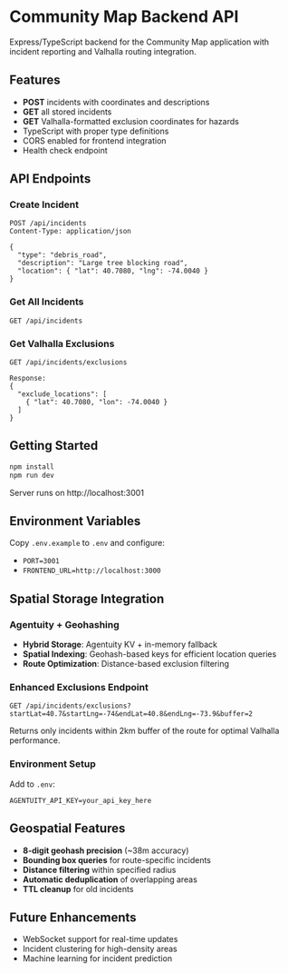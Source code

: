 # Community Map Backend API

Express/TypeScript backend for the Community Map application with incident reporting and Valhalla routing integration.

## Features

- **POST** incidents with coordinates and descriptions
- **GET** all stored incidents
- **GET** Valhalla-formatted exclusion coordinates for hazards
- TypeScript with proper type definitions
- CORS enabled for frontend integration
- Health check endpoint

## API Endpoints

### Create Incident
```http
POST /api/incidents
Content-Type: application/json

{
  "type": "debris_road",
  "description": "Large tree blocking road",
  "location": { "lat": 40.7080, "lng": -74.0040 }
}
```

### Get All Incidents
```http
GET /api/incidents
```

### Get Valhalla Exclusions
```http
GET /api/incidents/exclusions

Response:
{
  "exclude_locations": [
    { "lat": 40.7080, "lon": -74.0040 }
  ]
}
```

## Getting Started

```bash
npm install
npm run dev
```

Server runs on http://localhost:3001

## Environment Variables

Copy `.env.example` to `.env` and configure:
- `PORT=3001`
- `FRONTEND_URL=http://localhost:3000`

## Spatial Storage Integration

### Agentuity + Geohashing
- **Hybrid Storage**: Agentuity KV + in-memory fallback
- **Spatial Indexing**: Geohash-based keys for efficient location queries
- **Route Optimization**: Distance-based exclusion filtering

### Enhanced Exclusions Endpoint
```http
GET /api/incidents/exclusions?startLat=40.7&startLng=-74&endLat=40.8&endLng=-73.9&buffer=2
```
Returns only incidents within 2km buffer of the route for optimal Valhalla performance.

### Environment Setup
Add to `.env`:
```
AGENTUITY_API_KEY=your_api_key_here
```

## Geospatial Features

- **8-digit geohash precision** (~38m accuracy)
- **Bounding box queries** for route-specific incidents
- **Distance filtering** within specified radius
- **Automatic deduplication** of overlapping areas
- **TTL cleanup** for old incidents

## Future Enhancements

- WebSocket support for real-time updates
- Incident clustering for high-density areas
- Machine learning for incident prediction
